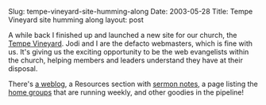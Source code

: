 Slug: tempe-vineyard-site-humming-along
Date: 2003-05-28
Title: Tempe Vineyard site humming along
layout: post

A while back I finished up and launched a new site for our church, the <a href="http://www.tempevineyard.com">Tempe Vineyard</a>. Jodi and I are the defacto webmasters, which is fine with us. It&#39;s giving us the exciting opportunity to be the web evangelists within the church, helping members and leaders understand  they have at their disposal.

There&#39;s <a href="http://www.tempevineyard.com">a weblog</a>, a Resources section with <a href="http://www.tempevineyard.com/resources/sermons/">sermon notes</a>, a page listing the <a href="http://www.tempevineyard.com/lifegroups/index.html">home groups</a> that are running weekly, and other goodies in the pipeline!
